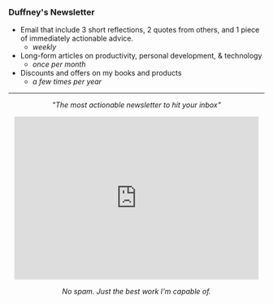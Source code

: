 ### Duffney's Newsletter

- Email that include 3 short reflections, 2 quotes from others, and 1 piece of immediately actionable advice.
  - _weekly_
- Long-form articles on productivity, personal development, & technology
  - _once per month_
- Discounts and offers on my books and products
  - _a few times per year_

---

<div align="center">
<p><i>"The most actionable newsletter to hit your inbox"</i></p>
<iframe src="https://duffney.substack.com/embed" width="480" height="320" style="border:1px solid #EEE; background:white;" frameborder="0" scrolling="no"></iframe>
<p><i>No spam. Just the best work I'm capable of.</i></p>
</div>